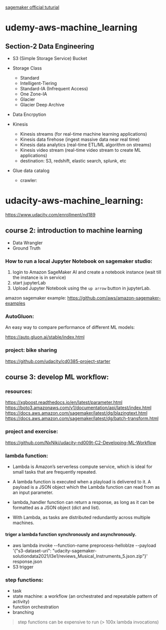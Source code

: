 [sagemaker official tuturial](https://docs.aws.amazon.com/sagemaker/)

# udemy-aws-machine_learning

## Section-2 Data Engineering

- S3 (Simple Storage Service) Bucket
- Storage Class
  - Standard
  - Intelligent-Tiering
  - Standard-IA (Infrequent Access)
  - One Zone-IA
  - Glacier
  - Glacier Deep Archive
- Data Encrpytion
- Kinesis
  - Kinesis streams (for real-time machine learning applications)
  - Kinesis data firehose (ingest massive data near real time)
  - Kinesis data analytics (real-time ETL/ML algorithm on streams)
  - Kinesis video stream (real-time video stream to create ML applications)
  - destination: S3, redshift, elastic search, splunk, etc
 
- Glue data catalog
  - crawler:
 

# udacity-aws-machine_learning:
https://www.udacity.com/enrollment/nd189


## course 2: introduction to machine learning

- Data Wrangler
- Ground Truth

### How to run a local Jupyter Notebook on sagemaker studio:

1. login to Amazon SageMaker AI and create a notebook instance (wait till the instance is in service)
2. start jupyterLab
3. Upload Jupyter Notebook using the `up arrow` button in jupyterLab.

amazon sagemaker example: https://github.com/aws/amazon-sagemaker-examples

### AutoGluon:

An easy way to compare performance of different ML models:

https://auto.gluon.ai/stable/index.html

### project: bike sharing

https://github.com/udacity/cd0385-project-starter

## course 3: develop ML workflow:

### resources:

https://xgboost.readthedocs.io/en/latest/parameter.html
https://boto3.amazonaws.com/v1/documentation/api/latest/index.html
https://docs.aws.amazon.com/sagemaker/latest/dg/blazingtext.html
https://docs.aws.amazon.com/sagemaker/latest/dg/batch-transform.html


### project and exercise:

https://github.com/NxNiki/udacity-nd009t-C2-Developing-ML-Workflow

### lambda function:

- Lambda is Amazon’s serverless compute service, which is ideal for small tasks that are frequently repeated.

- A lambda function is executed when a playload is delivered to it. A payload is a JSON object which the Lambda function can read from as an input parameter.

- lambda_handler function can return a response, as long as it can be formatted as a JSON object (dict and list).

- With Lambda, as tasks are distributed redundantly across multiple machines.


#### triger a lambda function synchronously and asynchronously.

- aws lambda invoke --function-name preprocess-helloblze --payload '{"s3-dataset-uri": "udacity-sagemaker-solutiondata2021/l3e1/reviews_Musical_Instruments_5.json.zip"}' response.json
- S3 trigger


### step functions:

- task
- state machine: a workflow (an orchestrated and repeatable pattern of activity)
- function orchestration
- branching

> step functions can be expensive to run (> 100x lambda invocations)

  













